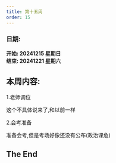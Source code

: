 ```yaml
---
title: 第十五周
order: 15
---
```


### 日期:  
**开始: 20241215 星期日**  
**结束: 20241221 星期六**  

## 本周内容:  

1.老师调位  

这个不具体说来了,和以前一样  

2.会考准备  

准备会考,但是考场好像还没有公布(政治课危)  

## The End
